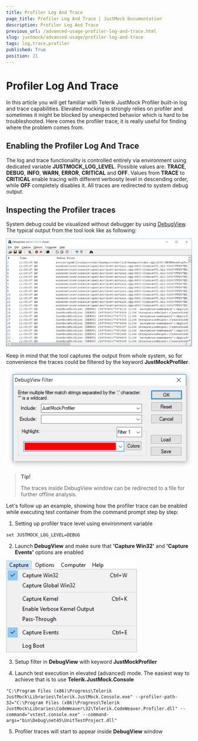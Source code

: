 ```yaml
---
title: Profiler Log And Trace
page_title: Profiler Log And Trace | JustMock Documentation
description: Profiler Log And Trace
previous_url: /advanced-usage-profiler-log-and-trace.html
slug: justmock/advanced-usage/profiler-log-and-trace
tags: log,trace,profiler
published: True
position: 21
---
```


# Profiler Log And Trace

In this article you will get familiar with Telerik JustMock Profiler built-in log and trace capabilities. Elevated mocking is strongly relies on profiler and sometimes it might be blocked by unexpected behavior which is hard to be troubleshooted. Here comes the profiler trace, it is really useful for finding where the problem comes from.

## Enabling the Profiler Log And Trace
The log and trace functionality is controlled entirely via environment using dedicated variable __JUSTMOCK_LOG_LEVEL__. Possible values are: __TRACE__, __DEBUG__, __INFO__, __WARN__, __ERROR__, __CRITICAL__ and __OFF__. Values from __TRACE__ to __CRITICAL__ enable tracing with different verbosity level in descending order, while __OFF__ completely disables it. All traces are redirected to system debug output.

## Inspecting the Profiler traces
System debug could be visualized without debugger by using [DebugView](https://docs.microsoft.com/en-us/sysinternals/downloads/debugview). The typical output from the tool look like as following:

![Debug View Traces](images/DebugView_Traces.png)

Keep in mind that the tool captures the output from whole system, so for convenience the traces could be filtered by the keyword __JustMockProfiler__.

![Debug View Filter Trace](images/DebugView_FilterTrace.png)

> **Tip!**
>
>The traces inside DebugView window can be redirected to a file for further offline analysis.

Let's follow up an example, showing how the profiler trace can be enabled while executing test container from the command prompt step by step:

1. Setting up profiler trace level using environment variable

 ```
 set JUSTMOCK_LOG_LEVEL=DEBUG
 ```

2. Launch __DebugView__ and make sure that __'Capture Win32'__ and __'Capture Events'__ options are enabled

![Debug View Filter Trace](images/DebugView_Capture.png)

3. Setup filter in __DebugView__ with keyword __JustMockProfiler__

4. Launch test execution in elevated (advanced) mode. The easiest way to achieve that is to use __Telerik.JustMock.Console__

```
"C:\Program Files (x86)\Progress\Telerik JustMock\Libraries\Telerik.JustMock.Console.exe" --profiler-path-32="C:\Program Files (x86)\Progress\Telerik JustMock\Libraries\CodeWeaver\32\Telerik.CodeWeaver.Profiler.dll" --command="vstest.console.exe" --command-args="bin\Debug\net45\UnitTestProject.dll"
```

5. Profiler traces will start to appear inside __DebugView__ window